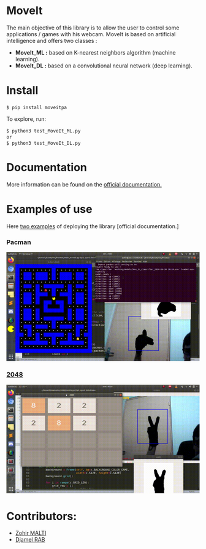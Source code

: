 
MoveIt
===========

The main objective of this library is to allow the user to control some applications / games with his webcam.
MoveIt is based on artificial intelligence and offers two classes : 
* **MoveIt_ML :** based on K-nearest neighbors algorithm (machine learning).
* **MoveIt_DL :** based on a convolutional neural network (deep learning).

Install
===========    
    $ pip install moveitpa


To explore, run:
    
    $ python3 test_MoveIt_ML.py
    or
    $ python3 test_MoveIt_DL.py


Documentation
===========    
More information can be found on the  [official documentation.](documentation.md)

Examples of use
===========    
Here [two examples](examples/) of deploying the library  [official documentation.]
### Pacman
![Pac-Man](resources/pacman.gif)
### [2048](https://github.com/yangshun/2048-python)
![2048-game](resources/2048.gif)


Contributors:
==

- [Zohir MALTI](https://github.com/zohir-MALTI)
- [Djamel RAB](https://github.com/DjamelRAAB)
